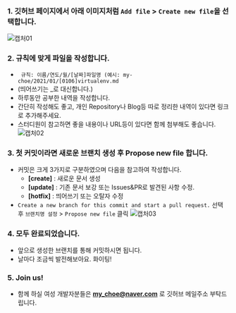 ### 1. 깃허브 페이지에서 아래 이미지처럼 `Add file` > `Create new file`을 선택합니다.
![캡처01](https://user-images.githubusercontent.com/54934681/103728345-15834780-5021-11eb-81dd-7cf5e7bcdc12.PNG)
<br/>

### 2. 규칙에 맞게 파일을 작성합니다.
* ` 규칙: 이름/연도/월/[날짜]파일명 (예시: my-choe/2021/01/[0106]virtualenv.md` 
* (띄어쓰기는 _로 대신합니다.)
* 하루동안 공부한 내역을 작성합니다.
* 간단히 작성해도 좋고, 개인 Repository나 Blog등 따로 정리한 내역이 있다면 링크로 추가해주세요.
* 스터디원이 참고하면 좋을 내용이나 URL등이 있다면 함께 첨부해도 좋습니다.
![캡처02](https://user-images.githubusercontent.com/54934681/103728562-bc67e380-5021-11eb-9730-209d82aa9a9d.PNG)

### 3. 첫 커밋이라면 새로운 브랜치 생성 후 Propose new file 합니다.
* 커밋은 크게 3가지로 구분하였으며 다음을 참고하여 작성합니다.<br />
  * **[create]** : 새로운 문서 생성<br />
  * **[update]** : 기존 문서 보강 또는 Issues&PR로 발견된 사항 수정. <br />
  * **[hotfix]** : 띄어쓰기 또는 오탈자 수정<br />
* `Create a new branch for this commit and start a pull request.` 선택 후 `브랜치명 설정` > `Propose new file` 클릭
![캡처03](https://user-images.githubusercontent.com/54934681/103728856-6d6e7e00-5022-11eb-92d8-94fa937c0dd8.PNG)

### 4. 모두 완료되었습니다.
* 앞으로 생성한 브랜치를 통해 커밋하시면 됩니다.
* 날마다 조금씩 발전해보아요. 화이팅!

### 5. Join us!
* 함께 하실 여성 개발자분들은 **my_choe@naver.com** 로 깃허브 메일주소 부탁드립니다.

